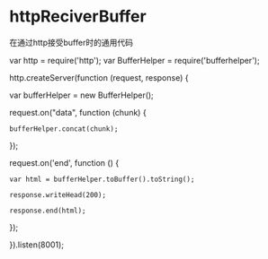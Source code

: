 httpReciverBuffer
=================

在通过http接受buffer时的通用代码


var http = require('http');
var BufferHelper = require('bufferhelper');

http.createServer(function (request, response) {

  var bufferHelper = new BufferHelper();

  request.on("data", function (chunk) {
  
    bufferHelper.concat(chunk);
  });

  request.on('end', function () {
  
    var html = bufferHelper.toBuffer().toString();
    
    response.writeHead(200);
    
    response.end(html);
    
  });
  
}).listen(8001);
